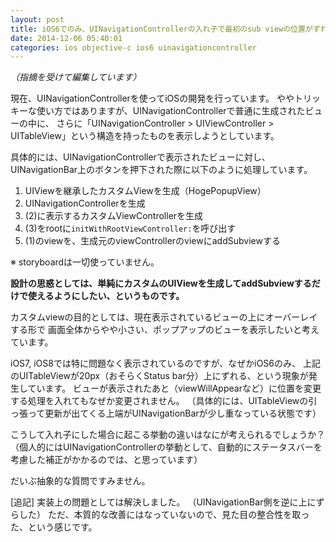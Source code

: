 ```yaml
---
layout: post
title: iOS6でのみ、UINavigationControllerの入れ子で最初のsub viewの位置がずれる
date: 2014-12-06 05:40:01
categories: ios objective-c ios6 uinavigationcontroller
---
```

<!-- {% raw %} -->
<p><em>（指摘を受けて編集しています）</em></p>

<p>現在、UINavigationControllerを使ってiOSの開発を行っています。
ややトリッキーな使い方ではありますが、UINavigationControllerで普通に生成されたビューの中に、
さらに「UINavigationController > UIViewController > UITableView」という構造を持ったものを表示しようとしています。</p>

<p>具体的には、UINavigationControllerで表示されたビューに対し、
UINavigationBar上のボタンを押下された際に以下のように処理しています。</p>

<ol>
<li>UIViewを継承したカスタムViewを生成（HogePopupView）</li>
<li>UINavigationControllerを生成</li>
<li>(2)に表示するカスタムViewControllerを生成</li>
<li>(3)をrootに<code>initWithRootViewController:</code>を呼び出す</li>
<li>(1)のviewを、生成元のviewControllerのviewにaddSubviewする</li>
</ol>

<p>※ storyboardは一切使っていません。</p>

<p><strong>設計の思惑としては、単純にカスタムのUIViewを生成してaddSubviewするだけで使えるようにしたい、というものです。</strong></p>

<p>カスタムviewの目的としては、現在表示されているビューの上にオーバーレイする形で
画面全体からやや小さい、ポップアップのビューを表示したいと考えています。</p>

<p>iOS7, iOS8では特に問題なく表示されているのですが、なぜかiOS6のみ、
上記のUITableViewが20px（おそらくStatus bar分）上にずれる、という現象が発生しています。
ビューが表示されたあと（viewWillAppearなど）に位置を変更する処理を入れてもなぜか変更されません。
（具体的には、UITableViewの引っ張って更新が出てくる上端がUINavigationBarが少し重なっている状態です）</p>

<p>こうして入れ子にした場合に起こる挙動の違いはなにが考えられるでしょうか？
（個人的にはUINavigationControllerの挙動として、自動的にステータスバーを考慮した補正がかかるのでは、と思っています）</p>

<p>だいぶ抽象的な質問ですみません。</p>

<p>[追記]
実装上の問題としては解決しました。
（UINavigationBar側を逆に上にずらした）
ただ、本質的な改善にはなっていないので、見た目の整合性を取った、という感じです。</p>
<!-- {% endraw %} -->
